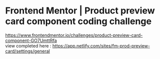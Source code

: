 # Frontend Mentor | Product preview card component coding challenge
https://www.frontendmentor.io/challenges/product-preview-card-component-GO7UmttRfa
<br> view completed here : https://app.netlify.com/sites/fm-prod-preview-card/settings/general
